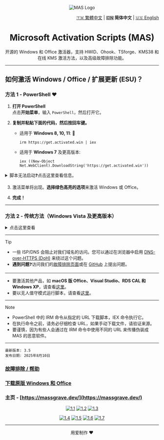 <p align="center"><img src="https://massgrave.dev/img/logo_small.png" alt="MAS Logo"></p>

<div align="right">
  <a href="README-zh_TW.md">🇹🇼 繁體中文</a> | <strong>🇨🇳 简体中文</strong> | <a href="README.md">🇺🇸 English</a>
</div>

<h1 align="center">Microsoft  Activation  Scripts (MAS)</h1>

<p align="center">开源的 Windows 和 Office 激活器，支持 HWID、Ohook、TSforge、KMS38 和在线 KMS 激活方法，以及高级故障排除功能。</p>

<hr>
  
## 如何激活 Windows / Office / 扩展更新 (ESU)？

### 方法 1 - PowerShell ❤️

1. **打开 PowerShell**  
   点击**开始菜单**，输入 `PowerShell`，然后打开它。

2. **复制并粘贴下面的代码，然后按回车键。**  
   - 适用于 **Windows 8, 10, 11**: 📌
     ```
     irm https://get.activated.win | iex
     ```
   - 适用于 **Windows 7** 及更高版本:
     ```
     iex ((New-Object Net.WebClient).DownloadString('https://get.activated.win'))
     ```

<details>

<summary>脚本无法启动❓点击这里查看信息。</summary>

---

- 如果上述方法被阻止（被 ISP/DNS 阻止），请尝试这个（需要**更新的 Windows 10 或 11**）：
  ```
  iex (curl.exe -s --doh-url https://1.1.1.1/dns-query https://get.activated.win | Out-String)
  ```
- 如果失败或您使用的是较旧版本的 Windows，请使用下面列出的方法 2。

---

</details>

3. 激活菜单将出现。**选择绿色高亮的选项**来激活 Windows 或 Office。

4. **完成！**

---

### 方法 2 - 传统方法（Windows Vista 及更高版本）

<details>
  <summary>点击这里查看</summary>
  
1.   使用以下链接之一下载文件：  
`https://github.com/massgravel/Microsoft-Activation-Scripts/archive/refs/heads/master.zip`  
或  
`https://git.activated.win/massgrave/Microsoft-Activation-Scripts/archive/master.zip`
2.   右键点击下载的 zip 文件并解压缩。
3.   在解压缩的文件夹中，找到名为 `All-In-One-Version` 的文件夹。
4.   运行名为 `MAS_AIO.cmd` 的文件。
5.   您将看到激活选项。按照屏幕上的说明操作。
6.   就是这样。

</details>

---

> [!TIP]
> - 一些 ISP/DNS 会阻止对我们域名的访问。您可以通过在浏览器中启用 [DNS-over-HTTPS (DoH)](https://developers.cloudflare.com/1.1.1.1/encryption/dns-over-https/encrypted-dns-browsers/) 来绕过这个问题。  
> - **遇到问题**❓访问我们的[故障排除页面](https://massgrave.dev/troubleshoot)或在 [GitHub](https://github.com/massgravel/Microsoft-Activation-Scripts/issues) 上提出问题。

---

- 要激活其他产品，如 **macOS 版 Office、Visual Studio、RDS CAL 和 Windows XP**，请查看[这里](https://massgrave.dev/unsupported_products_activation)。
- 要以无人值守模式运行脚本，请查看[这里](https://massgrave.dev/command_line_switches)。

---

> [!NOTE]
>
> - PowerShell 中的 IRM 命令从指定的 URL 下载脚本，IEX 命令执行它。
> - 在执行命令之前，请务必仔细检查 URL，如果手动下载文件，请验证来源。
> - 要谨慎，因为有些人会通过在 IRM 命令中使用不同的 URL 来传播伪装成 MAS 的恶意软件。

---

```
最新版本: 3.5
发布日期: 2025年8月10日
```

### [故障排除 / 帮助](https://massgrave.dev/troubleshoot)
### [下载原版 Windows 和 Office](https://massgrave.dev/genuine-installation-media)
### 主页 - [https://massgrave.dev/](https://massgrave.dev/)

<div align="center">
  
[![1.1]][1]
[![1.2]][2]
[![1.3]][3]

</div>

<div align="center">
  
[![1.4]][4]
[![1.5]][5]
[![1.6]][6]
[![1.7]][7]

</div>

[1.1]: https://massgrave.dev/img/logo_github.png (GitHub)
[1.2]: https://massgrave.dev/img/logo_azuredevops.png (AzureDevOps)
[1.3]: https://massgrave.dev/img/logo_gitea.png (自托管 Git)

[1.4]: https://massgrave.dev/img/logo_discord.png (无需注册即可与我们聊天)
[1.5]: https://massgrave.dev/img/logo_reddit.png (Reddit)
[1.6]: https://massgrave.dev/img/logo_bluesky.png (Bluesky)
[1.7]: https://massgrave.dev/img/logo_x.png (Twitter)

[1]: https://github.com/massgravel/Microsoft-Activation-Scripts
[2]: https://dev.azure.com/massgrave/_git/Microsoft-Activation-Scripts
[3]: https://git.activated.win/massgrave/Microsoft-Activation-Scripts
[4]: https://discord.gg/j2yFsV5ZVC
[5]: https://www.reddit.com/r/MAS_Activator
[6]: https://bsky.app/profile/massgrave.dev
[7]: https://twitter.com/massgravel

---

<p align="center">用爱制作 ❤️</p>